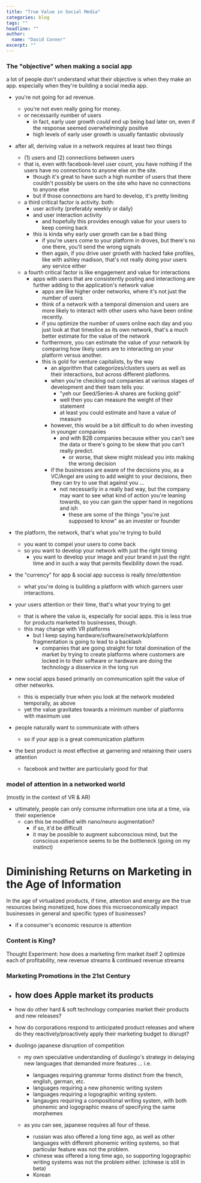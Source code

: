 ```yaml
---
title: "True Value in Social Media"
categories: blog
tags: ""
headline: ""
author:
  name: "David Conner"
excerpt: ""
---
```


### The "objective" when making a social app

a lot of people don't understand what their objective is when they make
an app. especially when they're building a social media app.
- you're not going for ad revenue.
  - you're not even really going for money.
  - or necessarily number of users
    - in fact, early user growth *could* end up being bad later on,
      even if the response seemed overwhelmingly positive
    - high levels of early user growth is usually fantastic obviously
- after all, deriving value in a network requires at least two things
  - (1) users and (2) connections between users
  - that is, even with facebook-level user count, you have nothing if
    the users have no connections to anyone else on the site.
    - though it's great to have such a high number of users that there
      couldn't possibly be users on the site who have no connections
      to anyone else
    - but if those connections are hard to develop, it's pretty
      limiting
  - a third critical factor is activity. both:
    - user activity (preferably weekly or daily)
    - and user interaction activity
      - and hopefully this provides enough value for your users to
        keep coming back
    - this is kinda why early user growth can be a bad thing
      - if you're users come to your platform in droves, but there's
        no one there, you'll send the wrong signals
      - then again, if you drive user growth with hacked fake
        profiles, like with ashley madison, that's not really doing
        your users any service either
  - a fourth critical factor is like engagement and value for interactions
    - apps with users that are consistently posting and interactiong are
      further adding to the application's network value
      - apps are like higher order networks, where it's not just the
      number of users
      - think of a network with a temporal dimension and users are more
        likely to interact with other users who have been online
        recently.
      - if you optimize the number of users online each day and you
        just look at that timeslice as its own network, that's a much
        better estimate for the value of the network
      - furthermore, you can estimate the value of your network by
        comparing how likely users are to interacting on your platform
        versus another.
      - this is gold for venture capitalists, by the way
        - an algorithm that categorizes/clusters users as well as
          their interactions, but across different platforms.
        - when you're checking out companies at various stages of
          development and their team tells you:
          - "yeh our Seed/Series-A shares are fucking gold"
          - well then you can measure the weight of their statement
          - at least you could estimate and have a value of measure
        - however, this would be a bit difficult to do when investing
          in younger companies
          - and with B2B companies because either you can't see the
            data or there's going to be skew that you can't really
            predict.
            - or worse, that skew might mislead you into making the
              wrong decision
        - if the businesses are aware of the decisions you, as a
          VC/Angel are using to add weight to your decisions, then
          they can try to use that against you ...
          - not necessarily in a really bad way, but the company may
            want to see what kind of action you're leaning towards, so
            you can gain the upper hand in negotions and ish
            - these are some of the things "you're just supposed to
              know" as an invester or founder

- the platform, the network, that's what you're trying to build
  - you want to compel your users to come back
  - so you want to develop your network with just the right timing
    - you want to develop your image and your brand in just the right
      time and in such a way that permits flexibility down the road.

- the "currency" for app & social app success is really *time/attention*
  - what you're doing is building a platform with which garners user
    interactions.
- your users attention or their time, that's what your trying to get
  - that is where the value is, especially for social apps. this is
    less true for products marketed to businesses, though.
  - this may change with VR platforms
    - but I keep saying hardware/software/network/platform
      fragmentation is going to lead to a backlash
      - companies that are going straight for total domination of the
        market by trying to create platforms where customers are
        locked in to their software or hardware are doing the
        technology a disservice in the long run

- new social apps based primarily on communication split the value of
  other networks.
  - this is especially true when you look at the network modeled
    temporally, as above
  - yet the value gravitates towards a minimum number of platforms
    with maximum use

- people naturally want to communicate with others
  - so if your app is a great communication platform

- the best product is most effective at garnering and retaining their
  users attention
  - facebook and twitter are particularly good for that

### model of attention in a networked world

(mostly in the context of VR & AR)

- ultimately, people can only consume information one iota at a time,
  via their experience
  - can this be modified with nano/neuro augmentation?
    - if so, it'd be difficult
    - it may be possible to augment subconscious mind, but the
      conscious experience seems to be the bottleneck (going on my
      instinct)


# Diminishing Returns on Marketing in the Age of Information

In the age of virtualized products, if time, attention and energy are
the true resources being monetized, how does this microeconomically
impact businesses in general and specific types of businesses?

- if a consumer's economic resource is attention

### Content is King?

Thought Experiment: how does a marketing firm market itself 2 optimize
each of profitability, new revenue streams & continued revenue streams


### Marketing Promotions in the 21st Century

- how does Apple market its products
  - 
- how do other hard & soft technology companies market their products
  and new releases?
- how do corporations respond to anticipated product releases and
  where do they reactively/proactively apply their marketing budget to
  disrupt?

- duolingo japanese disruption of competition
  - my own speculative understanding of duolingo's strategy in
    delaying new languages that demanded more features ... i.e.
    - languages requiring grammar forms distinct from the french,
      english, german, etc.
    - languages requiring a new phonemic writing system
    - languages requiring a logographic writing system.
    - langauges requiring a compositional writing system, with both
      phonemic and logographic means of specifying the same morphemes

  - as you can see, japanese requires all four of these.
    - russian was also offered a long time ago, as well as other
      languages with different phonemic writing systems, so that
      particular feature was not the problem.
    - chinese was offered a long time ago, so supporting logographic
      writing systems was not the problem either. (chinese is still in
      beta)
    - Korean




